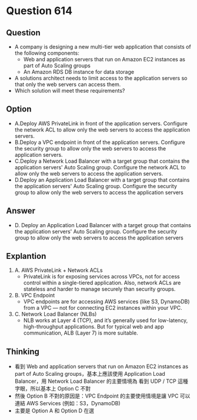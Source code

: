 # Question 614
## Question
* A company is designing a new multi-tier web application that consists of the following components:
  * Web and application servers that run on Amazon EC2 instances as part of Auto Scaling groups 
  * An Amazon RDS DB instance for data storage
* A solutions architect needs to limit access to the application servers so that only the web servers can access them.
* Which solution will meet these requirements?

## Option
* A.Deploy AWS PrivateLink in front of the application servers. Configure the network ACL to allow only the web servers to access the application servers.
* B.Deploy a VPC endpoint in front of the application servers. Configure the security group to allow only the web servers to access the application servers.
* C.Deploy a Network Load Balancer with a target group that contains the application servers' Auto Scaling group. Configure the network ACL to allow only the web servers to access the application servers.
* D.Deploy an Application Load Balancer with a target group that contains the application servers' Auto Scaling group. Configure the security group to allow only the web servers to access the application servers

## Answer
* D. Deploy an Application Load Balancer with a target group that contains the application servers' Auto Scaling group. Configure the security group to allow only the web servers to access the application servers

## Explantion
1. A. AWS PrivateLink + Network ACLs
   * PrivateLink is for exposing services across VPCs, not for access control within a single-tiered application. Also, network ACLs are stateless and harder to manage securely than security groups.
2. B. VPC Endpoint
   * VPC endpoints are for accessing AWS services (like S3, DynamoDB) from a VPC — not for connecting EC2 instances within your VPC.
3. C. Network Load Balancer (NLBs)
   * NLB works at Layer 4 (TCP), and it’s generally used for low-latency, high-throughput applications. But for typical web and app communication, ALB (Layer 7) is more suitable.

## Thinking
* 看到 Web and application servers that run on Amazon EC2 instances as part of Auto Scaling groups，基本上應該使用 Application Load Balancer，用 Network Load Balancer 的主要情境為 看到 UDP / TCP 這種字眼，所以基本上 Option C 不對
* 然後 Option B 不對的原因是：VPC Endpoint 的主要使用情境是讓 VPC 可以連結 AWS Services (例如：S3，DynamoDB)
* 主要是 Option A 和 Option D 在選